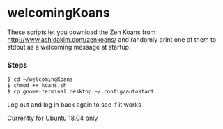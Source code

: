 # welcomingKoans
These scripts let you download the Zen Koans from http://www.ashidakim.com/zenkoans/
and randomly print one of them to stdout as a welcoming message at startup.

### Steps 
```
$ cd ~/welcomingKoans
$ chmod +x koans.sh
$ cp gnome-terminal.desktop ~/.config/autostart
```

Log out and log in back again to see if it works


Currently for Ubuntu 18.04 only
